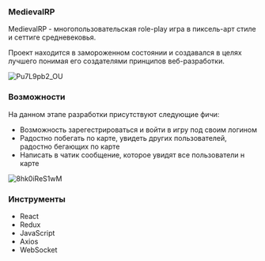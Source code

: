 ### MedievalRP

MedievalRP - многопользовательская role-play игра в пиксель-арт стиле и сеттиге средневековья.

Проект находится в замороженном состоянии и создавался в целях лучшего понимая его создателями принципов веб-разработки.

![Pu7L9pb2_OU](https://user-images.githubusercontent.com/50658791/127175677-4ce9b7f0-abc6-4cbc-aaef-38a0fbaa6e69.jpg)

### Возможности

На данном этапе разработки присутствуют следующие фичи:
- Возможность зарегестрироваться и войти в игру под своим логином
- Радостно побегать по карте, увидеть других пользователей, радостно бегающих по карте
- Написать в чатик сообщение, которое увидят все пользователи н карте

![8hk0iReS1wM](https://user-images.githubusercontent.com/50658791/127175700-b521fa47-6597-44e2-a676-b53f3a5b9d41.jpg)

### Инструменты

- React
- Redux
- JavaScript
- Axios
- WebSocket

